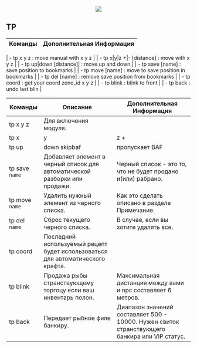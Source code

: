 <p align="center"><img src="https://github.com/war100ck/others/blob/master/terabooxlogo.svg"></p>

## TP
| Команды | Дополнительная Информация
| ------------- | ------------- |

| - tp x y z  : move manual with x y z |
| - tp x|y|z +|- [distance] : move with x y z |
| - tp up|down [distance]|  : move up and down |
| - tp save [name]  : save position to bookmarks |
| - tp move [name] : move to save position in bookmarks |
| - tp del [name]  : remove save position from bookmarks |
| - tp coord  : get your coord zone_id x y z |
| - tp blink  : blink to front |
| - tp back  : undo last blin |

| Команды | Описание | Дополнительная Информация
| ------------- | ------------- | ------------- |
| tp x y z | Для включения модуля. |  |	
| tp x|y|z +|- [distance] | Gmmode `mode`(exit, lobby, stop) действие которое принимается, если GM появился рядом с вами. | Может быть включен режим `exit`, `lobby`, `stop`. По умолчанию-`stop`. |
| tp up|down skipbaf | пропускает BAF | |
| tp save `name` | Добавляет элемент в черный список для автоматической разборки или продажи. | Черный список - это то, что не будет продано и(или) рабрано. |
| tp move `name` | Удалить нужный элемент из черного списка. | Как это сделать описано в разделе Примечание. |
| tp del `name` | Сброс текущего черного списка. | В случае, если вы хотите удалять все. |
| tp coord | Последний используемый рецепт будет использоваться для автоматического крафта. | |
| tp blink | Продажа рыбы странствующему торгоцу если ваш инвентарь полон. | Максимальная дистанция между вами и npc составляет 6 метров. |
| tp back | Передает рыбное филе банкиру. | Диапазон значений составляет 500 - 10000. Нужен свиток странствующего банкира или VIP статус. |
